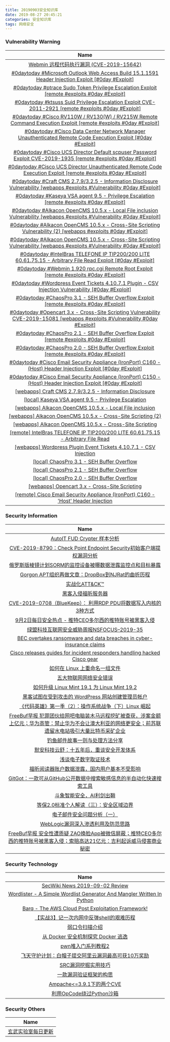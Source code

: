 ```yaml
---
title: 20190903安全知识库
date: 2019-08-27 20:45:21
categories: 安全知识库
tags: 网络安全
---
```

###  						       							Vulnerability Warning

|                             Name                             |
| :----------------------------------------------------------: |
|[Webmin 远程代码执行漏洞 (CVE-2019-15642)](https://www.seebug.org/vuldb/ssvid-98065)|
|[#0daytoday #Microsoft Outlook Web Access Build 15.1.1591 Header Injection Exploit [#0day #Exploit]](http://0day.today/exploits/33205)|
|[#0daytoday #ptrace Sudo Token Privilege Escalation Exploit  [remote #exploits  #0day #Exploit]](http://0day.today/exploits/33204)|
|[#0daytoday #ktsuss Suid Privilege Escalation Exploit CVE-2011-2921 [remote #exploits  #0day #Exploit]](http://0day.today/exploits/33203)|
|[#0daytoday #Cisco RV110W / RV130(W) / RV215W Remote Command Execution Exploit [remote #exploits  #0day #Exploit]](http://0day.today/exploits/33202)|
|[#0daytoday #Cisco Data Center Network Manager Unauthenticated Remote Code Execution Exploit [#0day #Exploit]](http://0day.today/exploits/33201)|
|[#0daytoday #Cisco UCS Director Default scpuser Password Exploit CVE-2019-1935 [remote #exploits  #0day #Exploit]](http://0day.today/exploits/33200)|
|[#0daytoday #Cisco UCS Director Unauthenticated Remote Code Execution Exploit [remote #exploits  #0day #Exploit]](http://0day.today/exploits/33199)|
|[#0daytoday #Craft CMS 2.7.9/3.2.5 - Information Disclosure Vulnerability [webapps #exploits #Vulnerability #0day #Exploit]](http://0day.today/exploits/33197)|
|[#0daytoday #Kaseya VSA agent 9.5 - Privilege Escalation  [remote #exploits  #0day #Exploit]](http://0day.today/exploits/33196)|
|[#0daytoday #Alkacon OpenCMS 10.5.x - Local File inclusion Vulnerability [webapps #exploits #Vulnerability #0day #Exploit]](http://0day.today/exploits/33195)|
|[#0daytoday #Alkacon OpenCMS 10.5.x - Cross-Site Scripting Vulnerability (2) [webapps #exploits  #0day #Exploit]](http://0day.today/exploits/33194)|
|[#0daytoday #Alkacon OpenCMS 10.5.x - Cross-Site Scripting Vulnerability [webapps #exploits #Vulnerability #0day #Exploit]](http://0day.today/exploits/33193)|
|[#0daytoday #IntelBras TELEFONE IP TIP200/200 LITE 60.61.75.15 - Arbitrary File Read Exploit [#0day #Exploit]](http://0day.today/exploits/33192)|
|[#0daytoday #Webmin 1.920 rpc.cgi Remote Root Exploit  [remote #exploits  #0day #Exploit]](http://0day.today/exploits/33191)|
|[#0daytoday #Wordpress Event Tickets 4.10.7.1 Plugin - CSV Injection Vulnerability [#0day #Exploit]](http://0day.today/exploits/33190)|
|[#0daytoday #ChaosPro 3.1 - SEH Buffer Overflow Exploit  [remote #exploits  #0day #Exploit]](http://0day.today/exploits/33189)|
|[#0daytoday #Opencart 3.x - Cross-Site Scripting Vulnerability CVE-2019-15081 [webapps #exploits #Vulnerability #0day #Exploit]](http://0day.today/exploits/33188)|
|[#0daytoday #ChaosPro 2.1 - SEH Buffer Overflow Exploit  [remote #exploits  #0day #Exploit]](http://0day.today/exploits/33187)|
|[#0daytoday #ChaosPro 2.0 - SEH Buffer Overflow Exploit  [remote #exploits  #0day #Exploit]](http://0day.today/exploits/33186)|
|[#0daytoday #Cisco Email Security Appliance (IronPort) C160 - (Host) Header Injection Exploit [#0day #Exploit]](http://0day.today/exploits/33185)|
|[#0daytoday #Cisco Email Security Appliance (IronPort) C150 - (Host) Header Injection Exploit [#0day #Exploit]](http://0day.today/exploits/33198)|
|[[webapps] Craft CMS 2.7.9/3.2.5 - Information Disclosure](https://www.exploit-db.com/exploits/47343)|
|[[local] Kaseya VSA agent 9.5 - Privilege Escalation](https://www.exploit-db.com/exploits/47341)|
|[[webapps] Alkacon OpenCMS 10.5.x - Local File inclusion](https://www.exploit-db.com/exploits/47340)|
|[[webapps] Alkacon OpenCMS 10.5.x - Cross-Site Scripting (2)](https://www.exploit-db.com/exploits/47339)|
|[[webapps] Alkacon OpenCMS 10.5.x - Cross-Site Scripting](https://www.exploit-db.com/exploits/47338)|
|[[remote] IntelBras TELEFONE IP TIP200/200 LITE 60.61.75.15 - Arbitrary File Read](https://www.exploit-db.com/exploits/47337)|
|[[webapps] Wordpress Plugin Event Tickets 4.10.7.1 - CSV Injection](https://www.exploit-db.com/exploits/47335)|
|[[local] ChaosPro 3.1 - SEH Buffer Overflow](https://www.exploit-db.com/exploits/47334)|
|[[local] ChaosPro 2.1 - SEH Buffer Overflow](https://www.exploit-db.com/exploits/47333)|
|[[local] ChaosPro 2.0 - SEH Buffer Overflow](https://www.exploit-db.com/exploits/47332)|
|[[webapps] Opencart 3.x - Cross-Site Scripting](https://www.exploit-db.com/exploits/47331)|
|[[remote] Cisco Email Security Appliance (IronPort) C160 - 'Host' Header Injection](https://www.exploit-db.com/exploits/47329)|

### 						        							Security Information
|                             Name                                    |
| :----------------------------------------------------------: |
|[AutoIT FUD Crypter 样本分析](https://www.anquanke.com/post/id/185248)|
|[CVE-2019-8790：Check Point Endpoint Security初始客户端提权漏洞分析](https://www.anquanke.com/post/id/185338)|
|[俄罗斯版棱镜计划SORM的监控设备被曝数据泄露监控点和目标暴露](https://www.anquanke.com/post/id/185581)|
|[Gorgon APT组织再做文章：DropBox到NJRat的曲折历程](https://www.anquanke.com/post/id/185566)|
|[实战化ATT&CK&#x2122;](https://www.anquanke.com/post/id/185492)|
|[黑客入侵福昕服务器](https://www.anquanke.com/post/id/185570)|
|[CVE-2019-0708（BlueKeep）： 利用RDP PDU将数据写入内核的3种方式](https://www.anquanke.com/post/id/185508)|
|[9月2日每日安全热点 - 推特CEO多尔西的推特账号被黑客入侵](https://www.anquanke.com/post/id/185518)|
|[绿盟科技互联网安全威胁周报NSFOCUS–2019-35](http://blog.nsfocus.net/nsfocus-2019-35/)|
|[BEC overtakes ransomware and data breaches in cyber-insurance claims](https://www.zdnet.com/article/bec-overtakes-ransomware-and-data-breaches-in-cyber-insurance-claims/#ftag=RSSbaffb68)|
|[Cisco releases guides for incident responders handling hacked Cisco gear](https://www.zdnet.com/article/cisco-releases-guides-for-incident-responders-handling-hacked-cisco-gear/#ftag=RSSbaffb68)|
|[如何在 Linux 上重命名一组文件](https://linux.cn/article-11300-1.html?utm_source=rss&utm_medium=rss)|
|[五大物联网网络安全错误](https://linux.cn/article-11299-1.html?utm_source=rss&utm_medium=rss)|
|[如何升级 Linux Mint 19.1 为 Linux Mint 19.2](https://linux.cn/article-11298-1.html?utm_source=rss&utm_medium=rss)|
|[黑客试图在受到攻击的 WordPress 网站创建管理员帐户](https://linux.cn/article-11297-1.html?utm_source=rss&utm_medium=rss)|
|[《代码英雄》第一季（2）：操作系统战争（下）Linux 崛起](https://linux.cn/article-11296-1.html?utm_source=rss&utm_medium=rss)|
|[FreeBuf早报  犯罪团伙给网吧电脑装木马远程挖矿被查获，涉案金额上亿元；华为高管：禁止华为不会让澳大利亚的网络更安全；前苏联遗留水电站吸引大量比特币采矿企业](https://www.freebuf.com/news/213160.html)|
|[钓鱼邮件故事一则与处理方法分享](https://www.freebuf.com/articles/es/211692.html)|
|[默安科技云舒：十五年后，重谈安全开发体系](https://www.freebuf.com/articles/es/213118.html)|
|[浅谈电子数字取证技术](https://www.freebuf.com/articles/network/211643.html)|
|[福昕阅读器账户数据泄露，国内用户基本不受影响](https://www.freebuf.com/news/213172.html)|
|[GitGot：一款可从GitHub公开数据中搜索敏感信息的半自动化快速搜索工具](https://www.freebuf.com/sectool/212124.html)|
|[斗象智能安全，AI利剑出鞘](https://www.freebuf.com/news/topnews/213178.html)|
|[等保2.0标准个人解读（三）：安全区域边界](https://www.freebuf.com/articles/es/211964.html)|
|[电子邮件安全问题分析（一）](https://www.freebuf.com/articles/network/212241.html)|
|[WebLogic漏洞深入渗透利用及防范思路](https://www.freebuf.com/articles/network/212858.html)|
|[FreeBuf早报  安全性遭质疑 ZAO换脸App被微信屏蔽；推特CEO多尔西的推特账号被黑客入侵；索赔高达21亿元：吉利起诉威马侵害商业秘密](https://www.freebuf.com/news/213061.html)|

### 						        							Security  Technology
|                             Name                                    |
| :----------------------------------------------------------: |
|[SecWiki News 2019-09-02 Review](http://www.sec-wiki.com/?2019-09-02)|
|[Wordlister - A Simple Wordlist Generator And Mangler Written In Python](http://www.kitploit.com/2019/09/wordlister-simple-wordlist-generator.html)|
|[Barq - The AWS Cloud Post Exploitation Framework!](http://www.kitploit.com/2019/09/barq-aws-cloud-post-exploitation.html)|
|[【实战3】记一次内网中反弹shell的艰难历程](http://xz.aliyun.com/t/6173)|
|[弱口令扫描介绍](http://xz.aliyun.com/t/6172)|
|[从 Docker 安全机制探究 Docker 逃逸](http://xz.aliyun.com/t/6167)|
|[pwn堆入门系列教程2](http://xz.aliyun.com/t/6169)|
|[飞天守护计划：白帽子提交阿里云漏洞最高可获10万奖励](http://xz.aliyun.com/t/6209)|
|[SRC漏洞挖掘实用技巧](http://xz.aliyun.com/t/6155)|
|[一款漏洞验证框架的构思](http://xz.aliyun.com/t/6161)|
|[Ampache<=3.9.1下的两个CVE](http://xz.aliyun.com/t/6143)|
|[利用OpCode绕过Python沙箱](http://xz.aliyun.com/t/6159)|

### 						        							Security  Others
|                             Name                                    |
| :----------------------------------------------------------: |
|[玄武实验室每日更新](https://weibo.com/p/1006065582522936/wenzhang?from=page_100606_profile&wvr=6&mod=wenzhangmore)|
